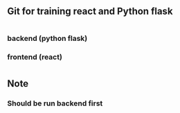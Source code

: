 ## Git for training react and Python flask
#
### backend (python flask)
### frontend (react)

#
## Note 
### Should be run backend first